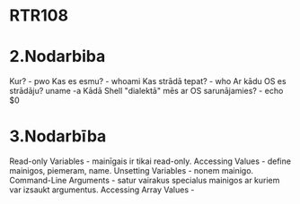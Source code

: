 # RTR108



# 2.Nodarbiba
Kur? - pwo
Kas es esmu? - whoami
Kas strādā tepat? - who
Ar kādu OS es strādāju?  uname -a
Kādā Shell "dialektā" mēs ar OS sarunājamies? - echo $0



# 3.Nodarbība
Read-only Variables - mainīgais ir tikai read-only.
Accessing Values - define mainigos, piemeram, name.
Unsetting Variables - nonem mainigo.
Command-Line Arguments - satur vairakus specialus mainigos ar kuriem var izsaukt argumentus.
Accessing Array Values - 
